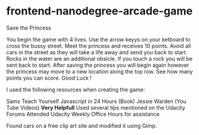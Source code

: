 frontend-nanodegree-arcade-game
===============================

Save the Princess

You begin the game with 4 lives. 
Use the arrow keyys on your ketboard to cross the bussy street.
Meet the princess and receives 10 points. 
Avoid all cars in the street as they will take a life away and send you back to start.
Rocks in the water are an additional obsicle. If you touch a rock you will be sent back to start.
After saving the princess you will begin again however the princess may move to  a new location along the top row.
See how many points you can score. Good Luck ! 

I used the following resources when creating the game:

Sams Teach Yourself Javascript in 24 Hours (Book) 
Jessie Warden (You Tube Videos) **Very Helpfull**
Used several tips mentioned on the Udacity Forums
Attended Udacity Weekly Office Hours for assistance

Found cars on a free clip art site and modified it using Gimp.